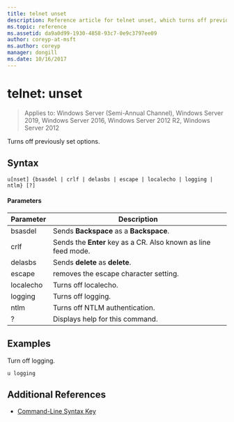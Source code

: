 ```yaml
---
title: telnet unset
description: Reference article for telnet unset, which turns off previously set options.
ms.topic: reference
ms.assetid: da9a0d99-1930-4858-93c7-0e9c3797ee09
author: coreyp-at-msft
ms.author: coreyp
manager: dongill
ms.date: 10/16/2017
---
```

# telnet: unset

> Applies to: Windows Server (Semi-Annual Channel), Windows Server 2019, Windows Server 2016, Windows Server 2012 R2, Windows Server 2012

Turns off previously set options.

## Syntax
```
u[nset] {bsasdel | crlf | delasbs | escape | localecho | logging | ntlm} [?]
```
#### Parameters
|Parameter|Description|
|-------|--------|
|bsasdel|Sends **Backspace** as a **Backspace**.|
|crlf|Sends the **Enter** key as a CR. Also known as line feed mode.|
|delasbs|Sends **delete** as **delete**.|
|escape|removes the escape character setting.|
|localecho|Turns off localecho.|
|logging|Turns off logging.|
|ntlm|Turns off NTLM authentication.|
|?|Displays help for this command.|
## Examples
Turn off logging.
```
u logging
```
## Additional References
- [Command-Line Syntax Key](command-line-syntax-key.md)
